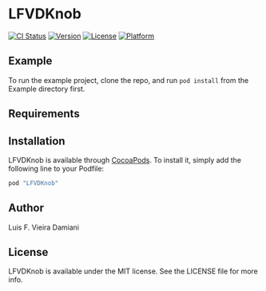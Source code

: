 # LFVDKnob

[![CI Status](http://img.shields.io/travis/lufevida/LFVDKnob.svg?style=flat)](https://travis-ci.org/lufevida/LFVDKnob)
[![Version](https://img.shields.io/cocoapods/v/LFVDKnob.svg?style=flat)](http://cocoapods.org/pods/LFVDKnob)
[![License](https://img.shields.io/cocoapods/l/LFVDKnob.svg?style=flat)](http://cocoapods.org/pods/LFVDKnob)
[![Platform](https://img.shields.io/cocoapods/p/LFVDKnob.svg?style=flat)](http://cocoapods.org/pods/LFVDKnob)

## Example

To run the example project, clone the repo, and run `pod install` from the Example directory first.

## Requirements

## Installation

LFVDKnob is available through [CocoaPods](http://cocoapods.org). To install
it, simply add the following line to your Podfile:

```ruby
pod "LFVDKnob"
```

## Author

Luis F. Vieira Damiani

## License

LFVDKnob is available under the MIT license. See the LICENSE file for more info.
